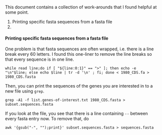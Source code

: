 This document contains a collection of work-arounds that I found helpful at some point.

1. Printing specific fasta sequences from a fasta file
2. 


#### Printing specific fasta sequences from a fasta file

One problem is that fasta sequences are often wrapped, i.e. there is a line break every 60 letters. I found this one-liner to remove the line breaks so that every sequence is in one line. 
```
while read line;do if [ "${line:0:1}" == ">" ]; then echo -e "\n"$line; else echo $line | tr -d '\n' ; fi; done < 1980_CDS.fa > 1980_CDS.fasta
```

Then, you can print the sequences of the genes you are interested in to a new file using `grep`.
```
grep -A1 -f list.genes-of-interest.txt 1980_CDS.fasta > subset.sequences.fasta
```

If you look at the file, you see that there is a line containing `--` between every fasta entry now. To remove that, do
```
awk '{gsub("-", "");print}' subset.sequences.fasta > sequences.fasta
```

